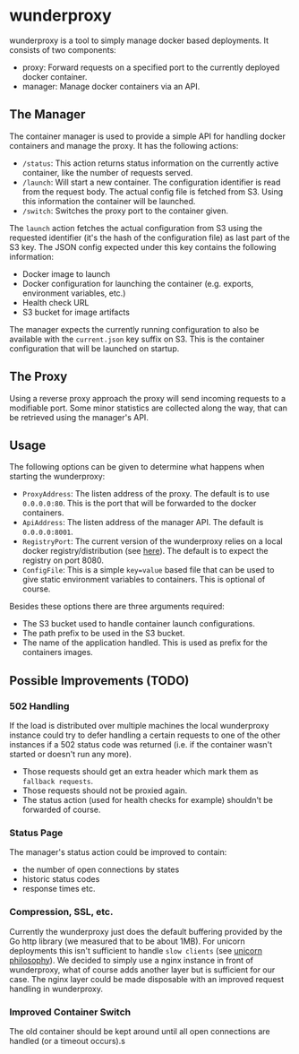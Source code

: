 # wunderproxy

wunderproxy is a tool to simply manage docker based deployments. It consists of two components:

* proxy:   Forward requests on a specified port to the currently deployed docker container.
* manager: Manage docker containers via an API.


## The Manager

The container manager is used to provide a simple API for handling docker containers and manage the proxy. It has the following actions:
 
* `/status`: This action returns status information on the currently active container, like the number of requests served.
* `/launch`: Will start a new container. The configuration identifier is read from the request body. The actual config file is fetched from S3. Using this information the container will be launched.
* `/switch`: Switches the proxy port to the container given.

The `launch` action fetches the actual configuration from S3 using the requested identifier (it's the hash of the configuration file) as last part of the S3 key. The JSON config expected under this key contains the following information:

* Docker image to launch
* Docker configuration for launching the container (e.g. exports, environment variables, etc.)
* Health check URL
* S3 bucket for image artifacts

The manager expects the currently running configuration to also be available with the `current.json` key suffix on S3. This is the container configuration that will be launched on startup.


## The Proxy

Using a reverse proxy approach the proxy will send incoming requests to a modifiable port. Some minor statistics are collected along the way, that can be retrieved using the manager's API. 


## Usage

The following options can be given to determine what happens when starting the wunderproxy:

* `ProxyAddress`: The listen address of the proxy. The default is to use `0.0.0.0:80`. This is the port that will be forwarded to the docker containers. 
* `ApiAddress`: The listen address of the manager API. The default is `0.0.0.0:8001`.
* `RegistryPort`: The current version of the wunderproxy relies on a local docker registry/distribution (see [here](https://github.com/docker/distribution/blob/master/docs/deploying.md)). The default is to expect the registry on port 8080.
* `ConfigFile`: This is a simple `key=value` based file that can be used to give static environment variables to containers. This is optional of course.

Besides these options there are three arguments required:

* The S3 bucket used to handle container launch configurations.
* The path prefix to be used in the S3 bucket.
* The name of the application handled. This is used as prefix for the containers images.


## Possible Improvements (TODO)

### 502 Handling

If the load is distributed over multiple machines the local wunderproxy instance could try to defer handling a certain requests to one of the other instances if a 502 status code was returned (i.e. if the container wasn't started or doesn't run any more).
 
* Those requests should get an extra header which mark them as `fallback requests`.
* Those requests should not be proxied again.
* The status action (used for health checks for example) shouldn't be forwarded of course.


### Status Page

The manager's status action could be improved to contain:

* the number of open connections by states
* historic status codes
* response times etc.


### Compression, SSL, etc.

Currently the wunderproxy just does the default buffering provided by the Go http library (we measured that to be about 1MB). For unicorn deployments this isn't sufficient to handle `slow clients` (see [unicorn philosophy](http://unicorn.bogomips.org/PHILOSOPHY.html)). We decided to simply use a nginx instance in front of wunderproxy, what of course adds another layer but is sufficient for our case. The nginx layer could be made disposable with an improved request handling in wunderproxy.


### Improved Container Switch

The old container should be kept around until all open connections are handled (or a timeout occurs).s